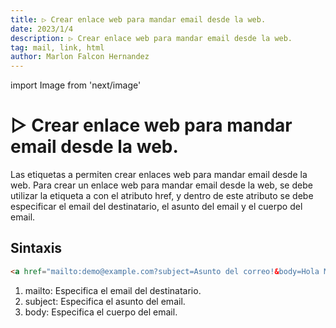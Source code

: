 ```yaml
---
title: ▷ Crear enlace web para mandar email desde la web.
date: 2023/1/4
description: ▷ Crear enlace web para mandar email desde la web.
tag: mail, link, html
author: Marlon Falcon Hernandez
---
```

import Image from 'next/image'

# ▷ Crear enlace web para mandar email desde la web.

Las etiquetas a permiten crear enlaces web para mandar email desde la web. Para crear un enlace web para mandar email desde la web, se debe utilizar la etiqueta a con el atributo href, y dentro de este atributo se debe especificar el email del destinatario, el asunto del email y el cuerpo del email.

## Sintaxis

```html
<a href="mailto:demo@example.com?subject=Asunto del correo!&body=Hola Marlon!">demo@example.com</a>
```

1. mailto: Especifica el email del destinatario.
2. subject: Especifica el asunto del email.
3. body: Especifica el cuerpo del email.

